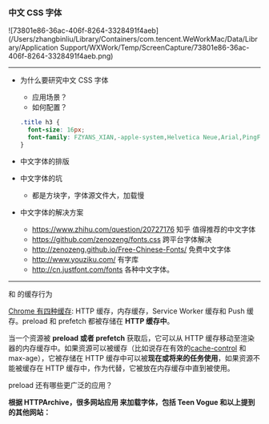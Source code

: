 ### 中文 CSS 字体

![73801e86-36ac-406f-8264-3328491f4aeb](/Users/zhangbinliu/Library/Containers/com.tencent.WeWorkMac/Data/Library/Application Support/WXWork/Temp/ScreenCapture/73801e86-36ac-406f-8264-3328491f4aeb.png)

---



- 为什么要研究中文 CSS 字体

  - 应用场景？
  - 如何配置？

  ```css
  .title h3 {
    font-size: 16px;
    font-family: FZYANS_XIAN,-apple-system,Helvetica Neue,Arial,PingFang SC,Hiragino Sans GB,Microsoft YaHei,WenQuanYi Micro Hei,sans-serif;
  }
  ```

- 中文字体的排版

- 中文字体的坑

  - 都是方块字，字体源文件大，加载慢



- 中文字体的解决方案
  - https://www.zhihu.com/question/20727176 知乎 值得推荐的中文字体
  - https://github.com/zenozeng/fonts.css 跨平台字体解决
  - http://zenozeng.github.io/Free-Chinese-Fonts/ 免费中文字体
  - http://www.youziku.com/ 有字库
  - http://cn.justfont.com/fonts 各种中文字体。




------


  <link rel="preload"> 和 <link rel="prefetch"> 的缓存行为

[Chrome 有四种缓存](): HTTP 缓存，内存缓存，Service Worker 缓存和 Push 缓存。preload 和 prefetch 都被存储在 **HTTP 缓存中**。

当一个资源被 **preload 或者 prefetch** 获取后，它可以从 HTTP 缓存移动至渲染器的内存缓存中。如果资源可以被缓存（比如说存在有效的[cache-control]() 和 max-age），它被存储在 HTTP 缓存中可以被**现在或将来的任务使用**，如果资源不能被缓存在 HTTP 缓存中，作为代替，它被放在内存缓存中直到被使用。

 preload 还有哪些更广泛的应用？

**根据 HTTPArchive，很多网站应用 <link rel=”preload”> 来加载字体，包括 Teen Vogue 和以上提到的其他网站：**

